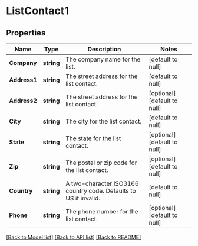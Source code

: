 # ListContact1

## Properties
Name | Type | Description | Notes
------------ | ------------- | ------------- | -------------
**Company** | **string** | The company name for the list. | [default to null]
**Address1** | **string** | The street address for the list contact. | [default to null]
**Address2** | **string** | The street address for the list contact. | [optional] [default to null]
**City** | **string** | The city for the list contact. | [default to null]
**State** | **string** | The state for the list contact. | [optional] [default to null]
**Zip** | **string** | The postal or zip code for the list contact. | [optional] [default to null]
**Country** | **string** | A two-character ISO3166 country code. Defaults to US if invalid. | [default to null]
**Phone** | **string** | The phone number for the list contact. | [optional] [default to null]

[[Back to Model list]](../README.md#documentation-for-models) [[Back to API list]](../README.md#documentation-for-api-endpoints) [[Back to README]](../README.md)


